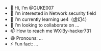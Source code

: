 - 👋 Hi, I’m @GUKE007
- 👀 I’m interested in Network security field
- 🌱 I’m currently learning ue4（虚幻4）
- 💞️ I’m looking to collaborate on ...
- 📫 How to reach me WX:By-hacker731
- 😄 Pronouns: ...
- ⚡ Fun fact: ...

<!---
GUKE007/GUKE007 is a ✨ special ✨ repository because its `README.md` (this file) appears on your GitHub profile.
You can click the Preview link to take a look at your changes.
--->
